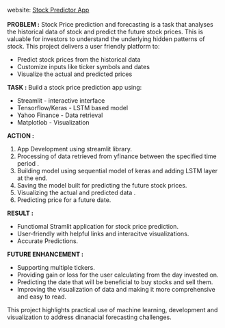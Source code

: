 website: [Stock Predictor App](https://stock-predictor-program-9630.streamlit.app/)</br>
</br>
**PROBLEM :**
Stock Price prediction and forecasting is a task that analyses the historical data of stock and predict the future stock prices.
This is valuable for investors to understand the underlying hidden patterns of stock.
This project delivers a user friendly platform to: 
- Predict stock prices from the historical data
- Customize inputs like ticker symbols and dates
- Visualize the actual and predicted prices

**TASK :**
Build a stock price prediction app using:
* Streamlit - interactive interface
* Tensorflow/Keras - LSTM based model
* Yahoo Finance - Data retrieval
* Matplotlob - Visualization

**ACTION :**
1. App Development using streamlit library.
2. Processing of data retrieved from yfinance between the specified time period  .
3. Building model using sequential model of keras and adding LSTM layer at the end.
4. Saving the model built for predicting the future stock prices.
5. Visualizing the actual and predicted data .
6. Predicting price for a future date.

**RESULT :**
* Functiomal Stramlit application for stock price prediction.
* User-friendly with helpful links and interacitve visualizations.
* Accurate Predictions.

**FUTURE ENHANCEMENT :** 
* Supporting multiple tickers.
* Providing gain or loss for the user calculating from the day invested on.
* Predicting the date that will be beneficial to buy stocks and sell them.
* Improving the visualization of data and making it more comprehensive and easy to read.

This project highlights practical use of machine learning, development and visualization to address dinanacial forecasting challenges.
